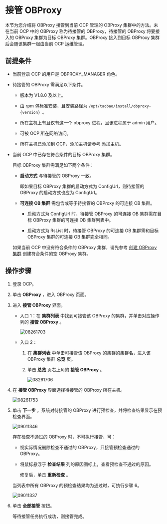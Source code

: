接管 OBProxy 
===============================

本节为您介绍将 OBProxy 接管到当前 OCP 管理的 OBProxy 集群中的方法。未在当前 OCP 中的 OBProxy 称为待接管的 OBProxy，待接管的 OBProxy 将要接入的 OBProxy 集群为目标 OBProxy 集群。OBProxy 接入到目标 OBProxy 集群后会随该集群一起由当前 OCP 运维管理。

前提条件 
-------------------------

* 当前登录 OCP 的用户是 OBPROXY_MANAGER 角色。

  

* 待接管的 OBProxy 需满足以下条件。

  * 版本为 V1.8.0 及以上。

    
  
  * 由 rpm 包标准安装，且安装路径为 `/opt/taobao/install/obproxy-{version} `。

    
  
  * 所在主机上有且仅有这一个 obproxy 进程，且该进程属于 admin 用户。

    
  
  * 可被 OCP 所在网络访问。

    
  
  * 所在主机已添加到 OCP，添加主机请参考 [添加主机](../6.management-host/2.add-host.md)。

    
  

  

* 当前 OCP 中已存在符合条件的目标 OBProxy 集群。

  目标 OBProxy 集群需满足如下两个条件：

  * **启动方式** 与待接管的 OBProxy 一致。

    即如果目标 OBProxy 集群的启动方式为 ConfigUrl，则待接管的 OBProxy 的启动方式也应为 ConfigUrl。
    
  
  * **可连接 OB 集群** 需包含或等于待接管的 OBProxy 的可连接 OB 集群。

    * 启动方式为 ConfigUrl 时，待接管 OBProxy 的可连接 OB 集群需在目标 OBProxy 集群的可连接 OB 集群列表中。

      
    
    * 启动方式为 RsList 时，待接管 OBProxy 的可连接 OB 集群需和目标 OBProxy 集群的可连接 OB 集群完全相同。

      
    

    
  

  

  如果当前 OCP 中没有符合条件的 OBProxy 集群，请先参考 [创建 OBProxy 集群](../8.obproxy-management/1.create-an-obproxy-cluster.md) 创建符合条件的空 OBProxy 集群。
  




操作步骤 
-------------------------

1. 登录 OCP。

   

2. 单击 **OBProxy** ，进入 OBProxy 页面。

   

3. 进入 **接管 OBProxy** 界面。

   * 入口 1：在 **集群列表** 中找到可接管该 OBProxy 的集群，并单击对应操作列的 **接管 OBProxy** 。

     ![08261703](https://help-static-aliyun-doc.aliyuncs.com/assets/img/zh-CN/0931799261/p312712.png)
     
   
   * 入口 2：

     1. 在 **集群列表** 中单击可接管该 OBProxy 的集群的集群名，进入该 OBProxy 集群 **总览** 页。

        
     
     2. 单击 **总览** 页右上角的 **接管 OBProxy** 。

        ![08261706](https://help-static-aliyun-doc.aliyuncs.com/assets/img/zh-CN/0931799261/p312718.png)
        
     

     
   

   

4. 在 **接管 OBProxy** 界面选择待接管的 OBProxy 所在主机。

   ![08261753](https://help-static-aliyun-doc.aliyuncs.com/assets/img/zh-CN/6604601361/p312758.png)
   

5. 单击 **下一步** ，系统对待接管的 OBProxy 进行预检查，并将检查结果显示在预检查界面。

   ![09011346](https://help-static-aliyun-doc.aliyuncs.com/assets/img/zh-CN/7604601361/p314076.png)

   存在检查不通过的 OBProxy 时，不可执行接管，可：
   * 视实际情况删除检查不通过的 OBProxy，只接管预检查通过的 OBProxy。

     
   
   * 将鼠标悬浮于 **检查结果** 列的原因图标上，查看预检查不通过的原因。

     修复后，单击 **重新检查** 。
     
   

   

   当列表中所有 OBProxy 的预检查结果均为通过时，可执行步骤 6。

   ![09011337](https://help-static-aliyun-doc.aliyuncs.com/assets/img/zh-CN/7604601361/p314073.png)
   

6. 单击 **全部接管** 按钮。

   等待接管任务执行成功，则接管完成。
   



